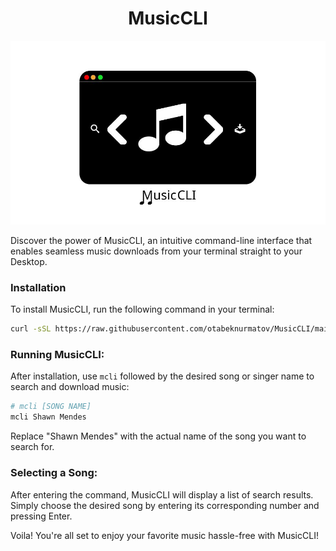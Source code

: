 <h1 align="center"><b>MusicCLI</b></h1> 

![Music CLI logo](./logo.jpeg)

Discover the power of MusicCLI, an intuitive command-line interface that enables seamless music downloads from your terminal straight to your Desktop.

### Installation

To install MusicCLI, run the following command in your terminal:

```bash
curl -sSL https://raw.githubusercontent.com/otabeknurmatov/MusicCLI/main/install.sh | sudo
```


### Running MusicCLI:

After installation, use `mcli` followed by the desired song or singer name to search and download music:
 
```bash
# mcli [SONG NAME]
mcli Shawn Mendes
```

Replace "Shawn Mendes" with the actual name of the song you want to search for.

### Selecting a Song:

After entering the command, MusicCLI will display a list of search results. Simply choose the desired song by entering its corresponding number and pressing Enter.

Voila! You're all set to enjoy your favorite music hassle-free with MusicCLI!